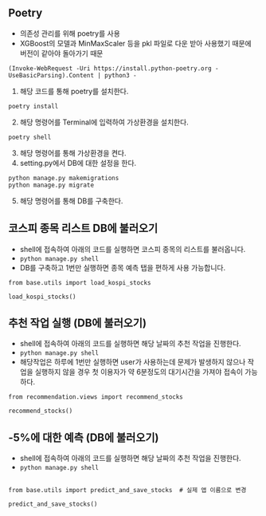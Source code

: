 
## Poetry
- 의존성 관리를 위해 poetry를 사용
- XGBoost의 모델과 MinMaxScaler 등을 pkl 파일로 다운 받아 사용했기 때문에 버전이 같아야 돌아가기 때문
```commandline
(Invoke-WebRequest -Uri https://install.python-poetry.org -UseBasicParsing).Content | python3 -
```
1. 해당 코드를 통해 poetry를 설치한다.
```commandline
poetry install
```
2. 해당 명령어를 Terminal에 입력하여 가상환경을 설치한다.
```commandline
poetry shell
```
3. 해당 명령어를 통해 가상환경을 켠다.
4. setting.py에서 DB에 대한 설정을 한다.
```commandline
python manage.py makemigrations
python manage.py migrate
```
5. 해당 명령어를 통해 DB를 구축한다.

## 코스피 종목 리스트 DB에 불러오기
- shell에 접속하여 아래의 코드를 실행하면 코스피 종목의 리스트를 불러옵니다.
- `python manage.py shell`
- DB를 구축하고 1번만 실행하면 종목 예측 탭을 편하게 사용 가능합니다.
```commandline
from base.utils import load_kospi_stocks  

load_kospi_stocks()
```

## 추천 작업 실행 (DB에 불러오기)
- shell에 접속하여 아래의 코드를 실행하면 해당 날짜의 추천 작업을 진행한다.
- `python manage.py shell`
- 해당작업은 하루에 1번만 실행하면 user가 사용하는데 문제가 발생하지 않으나 작업을 실행하지 않을 경우 첫 이용자가 약 6분정도의 대기시간을 가져야 접속이 가능하다.
```commandline
from recommendation.views import recommend_stocks

recommend_stocks()
```


## -5%에 대한 예측 (DB에 불러오기)
- shell에 접속하여 아래의 코드를 실행하면 해당 날짜의 추천 작업을 진행한다.
- `python manage.py shell`
```commandline

from base.utils import predict_and_save_stocks  # 실제 앱 이름으로 변경

predict_and_save_stocks()
```